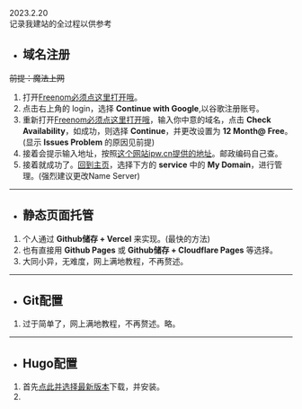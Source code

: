 2023.2.20  
记录我建站的全过程以供参考
- ## 域名注册
~~前提：魔法上网~~
1. 打开[Freenom必须点这里打开哦](https://www.freenom.com/en/index.html?lang=en)。
2. 点击右上角的 login，选择 **Continue with Google**,以谷歌注册账号。
3. 重新打开[Freenom必须点这里打开哦](https://www.freenom.com/en/index.html?lang=en)，输入你中意的域名，点击 **Check Availability**，如成功，则选择 **Continue**，并更改设置为 **12 Month@ Free**。(显示 **Issues Problem** 的原因见前提)
4. 接着会提示输入地址，按照[这个网站ipw.cn提供的地址](https://ipw.cn/ip/)。邮政编码自己查。
5. 接着就成功了。[回到主页](https://www.freenom.com/en/index.html?lang=en)，选择下方的 **service** 中的 **My Domain**，进行管理。(强烈建议更改Name Server)

------

- ## 静态页面托管
1. 个人通过 **Github储存 + Vercel** 来实现。(最快的方法)
2. 也有直接用 **Github Pages** 或 **Github储存 + Cloudflare Pages** 等选择。
3. 大同小异，无难度，网上满地教程，不再赘述。
------

- ## Git配置
1. 过于简单了，网上满地教程，不再赘述。略。

-------
- ## Hugo配置
1. 首先[点此并选择最新版本](https://github.com/gohugoio/hugo/releases)下载，并安装。
2. 